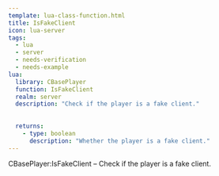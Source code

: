 ```yaml
---
template: lua-class-function.html
title: IsFakeClient
icon: lua-server
tags:
  - lua
  - server
  - needs-verification
  - needs-example
lua:
  library: CBasePlayer
  function: IsFakeClient
  realm: server
  description: "Check if the player is a fake client."
  
  
  returns:
    - type: boolean
      description: "Whether the player is a fake client."
---
```


<div class="lua__search__keywords">
CBasePlayer:IsFakeClient &#x2013; Check if the player is a fake client.
</div>
